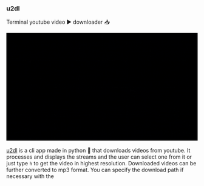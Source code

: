 ### u2dl

Terminal youtube video ▶️ downloader 📥

![u2dl-version](/docs/u2dl-v.gif)

[u2dl](https://github.com/Darkhound-org/u2dl) is a cli app made in python 🐍 that downloads videos from youtube. It processes and displays the streams and the user can select one from it or just type `h` to get the video in highest resolution. Downloaded videos can be further converted to mp3 format. You can specify the download path if necessary with the 